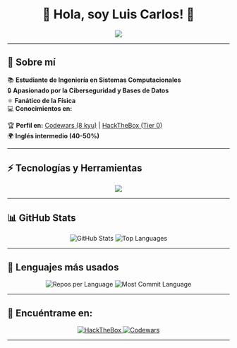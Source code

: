 <h1 align="center">🚀 Hola, soy Luis Carlos! 👋</h1>

<p align="center">
  <img src="https://readme-typing-svg.herokuapp.com?color=%2336BCF7&size=22&center=true&vCenter=true&width=600&lines=Estudiante+de+Ingenier%C3%ADa+en+Sistemas;Apasionado+por+Ciberseguridad+y+Base+de+Datos;Desarrollador+con+Python%2C+JS%2C+SQL+y+m%C3%A1s"/>
</p>

---

## 🎯 Sobre mí

📚 **Estudiante de Ingeniería en Sistemas Computacionales**  
🔒 **Apasionado por la Ciberseguridad y Bases de Datos**  
⚛️ **Fanático de la Física**  
💻 **Conocimientos en:**  

🏆 **Perfil en:** [Codewars (8 kyu)](https://www.codewars.com/) | [HackTheBox (Tier 0)](https://www.hackthebox.com/)  
🌍 **Inglés intermedio (40-50%)**  

---

## ⚡ Tecnologías y Herramientas

<p align="center">
  <img src="https://skillicons.dev/icons?i=python,html,css,js,sql,c,java&theme=dark" />
</p>

---

## 📊 GitHub Stats

<p align="center">
  <img src="https://github-readme-stats.vercel.app/api?username=TU_USUARIO&show_icons=true&theme=dark&hide_border=true" alt="GitHub Stats"/>
  <img src="https://github-readme-stats.vercel.app/api/top-langs/?username=TU_USUARIO&layout=compact&theme=dark&hide_border=true" alt="Top Languages"/>
</p>

---

## 🎨 Lenguajes más usados

<p align="center">
  <img src="https://github-profile-summary-cards.vercel.app/api/cards/repos-per-language?username=TU_USUARIO&theme=github_dark" alt="Repos per Language"/>
  <img src="https://github-profile-summary-cards.vercel.app/api/cards/most-commit-language?username=TU_USUARIO&theme=github_dark" alt="Most Commit Language"/>
</p>

---

## 🔗 Encuéntrame en:

<p align="center">
  <a href="https://www.hackthebox.com/">
    <img src="https://img.shields.io/badge/HackTheBox-111111?style=for-the-badge&logo=hackthebox&logoColor=green" alt="HackTheBox"/>
  </a>
  <a href="https://www.codewars.com/">
    <img src="https://img.shields.io/badge/Codewars-B1361E?style=for-the-badge&logo=codewars&logoColor=white" alt="Codewars"/>
  </a>
</p>

---

